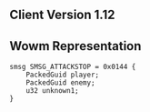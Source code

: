 ## Client Version 1.12

## Wowm Representation
```rust,ignore
smsg SMSG_ATTACKSTOP = 0x0144 {
    PackedGuid player;    
    PackedGuid enemy;    
    u32 unknown1;    
}

```
